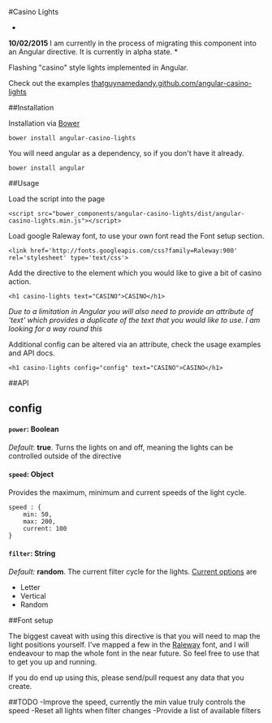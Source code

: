 #Casino Lights

*
**10/02/2015**
I am currently in the process of migrating this component into an Angular directive.
It is currently in alpha state.
*


Flashing "casino" style lights implemented in Angular.

Check out the examples [thatguynamedandy.github.com/angular-casino-lights](http://thatguynamedandy.github.com/angular-casino-lights)

##Installation

Installation via [Bower](http://bower.io)

`bower install angular-casino-lights`

You will need angular as a dependency, so if you don't have it already.

`bower install angular`

##Usage

Load the script into the page

`<script src="bower_components/angular-casino-lights/dist/angular-casino-lights.min.js"></script>`

Load google Raleway font, to use your own font read the Font setup section.

`<link href='http://fonts.googleapis.com/css?family=Raleway:900' rel='stylesheet' type='text/css'>`

Add the directive to the element which you would like to give a bit of casino action.

`<h1 casino-lights text="CASINO">CASINO</h1>`

*Due to a limitation in Angular you will also need to provide an attribute of 'text'
which provides a duplicate of the text that you would like to use. I am looking
for a way round this*

Additional config can be altered via an attribute, check the usage examples and API docs.

`<h1 casino-lights config="config" text="CASINO">CASINO</h1>`

##API

## config

#### `power`: Boolean
*Default*: **true**.
Turns the lights on and off, meaning the lights can be controlled outside of the directive

#### `speed`: Object
Provides the maximum, minimum and current speeds of the light cycle.

    speed : {
        min: 50,
        max: 200,
        current: 100
    }

#### `filter`: String
*Default:* **random**.
The current filter cycle for the lights. [Current options](js/filters) are
- Letter
- Vertical
- Random


##Font setup

The biggest caveat with using this directive is that you will need to map the light positions yourself.
I've mapped a few in the [Raleway](http://www.google.com/fonts/specimen/Raleway) font,
and I will endeavour to map the whole font in the near future. So feel free to use that to
get you up and running.

If you do end up using this, please send/pull request any data that you create.



##TODO
-Improve the speed, currently the min value truly controls the speed
-Reset all lights when filter changes
-Provide a list of available filters
